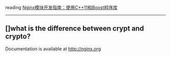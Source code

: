reading [Nginx模块开发指南：使用C++11和Boost程序库](https://book.douban.com/subject/26649735/)

---------------------
[]what is the difference between crypt and crypto?
---------------------

Documentation is available at http://nginx.org

